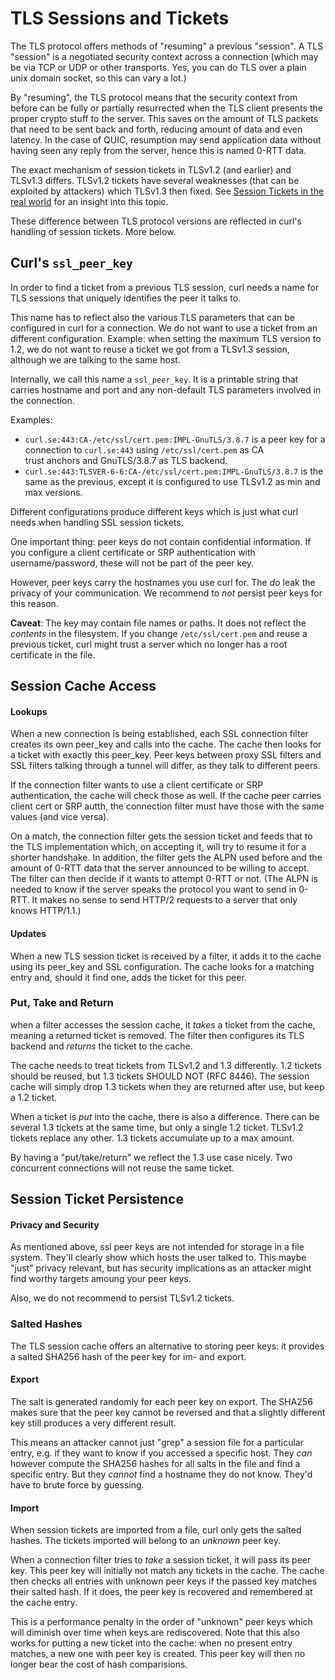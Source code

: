 <!--
Copyright (C) Daniel Stenberg, <daniel@haxx.se>, et al.

SPDX-License-Identifier: curl
-->

# TLS Sessions and Tickets

The TLS protocol offers methods of "resuming" a previous "session". A
TLS "session" is a negotiated security context across a connection
(which may be via TCP or UDP or other transports. Yes, you can do
TLS over a plain unix domain socket, so this can vary a lot.)

By "resuming", the TLS protocol means that the security context from
before can be fully or partially resurrected when the TLS client presents
the proper crypto stuff to the server. This saves on the amount of 
TLS packets that need to be sent back and forth, reducing amount
of data and even latency. In the case of QUIC, resumption may send
application data without having seen any reply from the server, hence
this is named 0-RTT data.

The exact mechanism of session tickets in TLSv1.2 (and earlier) and
TLSv1.3 differs. TLSv1.2 tickets have several weaknesses (that can
be exploited by attackers) which TLSv1.3 then fixed. See
[Session Tickets in the real world](https://words.filippo.io/we-need-to-talk-about-session-tickets/)
for an insight into this topic.

These difference between TLS protocol versions are reflected in curl's
handling of session tickets. More below.

## Curl's `ssl_peer_key`

In order to find a ticket from a previous TLS session, curl
needs a name for TLS sessions that uniquely identifies the peer
it talks to.

This name has to reflect also the various TLS parameters that can
be configured in curl for a connection. We do not want to use
a ticket from an different configuration. Example: when setting
the maximum TLS version to 1.2, we do not want to reuse a ticket
we got from a TLSv1.3 session, although we are talking to the
same host.

Internally, we call this name a `ssl_peer_key`. It is a printable
string that carries hostname and port and any non-default TLS
parameters involved in the connection.

Examples:
- `curl.se:443:CA-/etc/ssl/cert.pem:IMPL-GnuTLS/3.8.7` is a peer key for 
   a connection to `curl.se:443` using `/etc/ssl/cert.pem` as CA  
   trust anchors and GnuTLS/3.8.7 as TLS backend.
- `curl.se:443:TLSVER-6-6:CA-/etc/ssl/cert.pem:IMPL-GnuTLS/3.8.7` is the
   same as the previous, except it is configured to use TLSv1.2 as
   min and max versions.

Different configurations produce different keys which is just what
curl needs when handling SSL session tickets.

One important thing: peer keys do not contain confidential
information. If you configure a client certificate or SRP authentication
with username/password, these will not be part of the peer key. 

However, peer keys carry the hostnames you use curl for. The *do*
leak the privacy of your communication. We recommend to *not* persist
peer keys for this reason.

**Caveat**: The key may contain file names or paths. It does not
reflect the *contents* in the filesystem. If you change `/etc/ssl/cert.pem`
and reuse a previous ticket, curl might trust a server which no
longer has a root certificate in the file.


## Session Cache Access

#### Lookups

When a new connection is being established, each SSL connection filter creates
its own peer_key and calls into the cache. The cache then looks for a ticket
with exactly this peer_key. Peer keys between proxy SSL filters and SSL
filters talking through a tunnel will differ, as they talk to different
peers.

If the connection filter wants to use a client certificate or SRP
authentication, the cache will check those as well. If the cache peer 
carries client cert or SRP autth, the connection filter must have 
those with the same values (and vice versa).

On a match, the connection filter gets the session ticket and feeds that
to the TLS implementation which, on accepting it, will try to resume it
for a shorter handshake. In addition, the filter gets the ALPN used
before and the amount of 0-RTT data that the server announced to be
willing to accept. The filter can then decide if it wants to attempt
0-RTT or not. (The ALPN is needed to know if the server speaks the
protocol you want to send in 0-RTT. It makes no sense to send HTTP/2
requests to a server that only knows HTTP/1.1.)

#### Updates

When a new TLS session ticket is received by a filter, it adds it to the
cache using its peer_key and SSL configuration. The cache looks for
a matching entry and, should it find one, adds the ticket for this
peer.

### Put, Take and Return

when a filter accesses the session cache, it *takes*
a ticket from the cache, meaning a returned ticket is removed. The filter
then configures its TLS backend and *returns* the ticket to the cache.

The cache needs to treat tickets from TLSv1.2 and 1.3 differently.
1.2 tickets should be reused, but 1.3 tickets SHOULD NOT (RFC 8446).
The session cache will simply drop 1.3 tickets when they are returned
after use, but keep a 1.2 ticket.

When a ticket is *put* into the cache, there is also a difference. There
can be several 1.3 tickets at the same time, but only a single 1.2 ticket.
TLSv1.2 tickets replace any other. 1.3 tickets accumulate up to a max
amount.

By having a "put/take/return" we reflect the 1.3 use case nicely. Two
concurrent connections will not reuse the same ticket.

## Session Ticket Persistence

#### Privacy and Security

As mentioned above, ssl peer keys are not intended for storage in a 
file system. They'll clearly show which hosts the user talked to. This
maybe "just" privacy relevant, but has security implications as an
attacker might find worthy targets amoung your peer keys.

Also, we do not recommend to persist TLSv1.2 tickets.

### Salted Hashes

The TLS session cache offers an alternative to storing peer keys:
it provides a salted SHA256 hash of the peer key for im- and export.

#### Export

The salt is generated randomly for each peer key on export. The
SHA256 makes sure that the peer key cannot be reversed and that
a slightly different key still produces a very different result.

This means an attacker cannot just "grep" a session file for a
particular entry, e.g. if they want to know if you accessed a
specific host. They *can* however compute the SHA256 hashes for
all salts in the file and find a specific entry. But they *cannot*
find a hostname they do not know. They'd have to brute force by
guessing.

#### Import

When session tickets are imported from a file, curl only gets the
salted hashes. The tickets imported will belong to an *unknown*
peer key.

When a connection filter tries to *take* a session ticket, it will
pass its peer key. This peer key will initially not match any
tickets in the cache. The cache then checks all entries with
unknown peer keys if the passed key matches their salted hash. If
it does, the peer key is recovered and remembered at the cache
entry.

This is a performance penalty in the order of "unknown" peer keys
which will diminish over time when keys are rediscovered. Note that
this also works for putting a new ticket into the cache: when no
present entry matches, a new one with peer key is created. This
peer key will then no longer bear the cost of hash comparisions.
